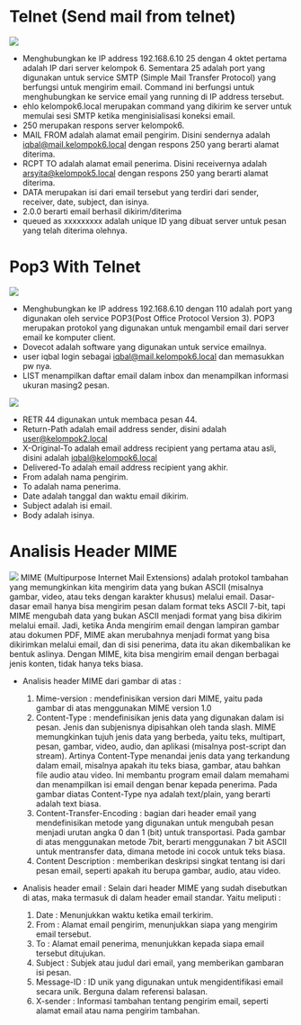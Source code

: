 ﻿# Telnet (Send mail from telnet)
![](https://lh7-us.googleusercontent.com/8x9hnk4WFzLFSi2qnVcUjNv33PnP35wT4cuIOhBvMEBR0GNwCEDvMMpz7FuR4TI7xoG-JKQAgLpT9VB5ktLhpEJ5TZpg5j33kO4cnPyU_gRK-YW5_5WfTZckwdU3gXUgHeKwvDiKKY_a_j_CSpVH6JA)
- Menghubungkan ke IP address 192.168.6.10 25 dengan 4 oktet pertama adalah IP dari server kelompok 6. Sementara 25 adalah port yang digunakan untuk service SMTP (Simple Mail Transfer Protocol) yang berfungsi untuk mengirim email. Command ini berfungsi untuk menghubungkan ke service email yang running di IP address tersebut.
- ehlo kelompok6.local merupakan command yang dikirim ke server untuk memulai sesi SMTP ketika menginisialisasi koneksi email.
- 250 merupakan respons server kelompok6.
- MAIL FROM adalah alamat email pengirim. Disini sendernya adalah [iqbal@mail.kelompok6.local](mailto:iqbal@mail.kelompok6.local) dengan respons 250 yang berarti alamat diterima.  
- RCPT TO adalah alamat email penerima. Disini receivernya adalah [arsyita@kelompok5.local](mailto:arsyita@kelompok5.local) dengan respons 250 yang berarti alamat diterima.
- DATA merupakan isi dari email tersebut yang terdiri dari sender, receiver, date, subject, dan isinya.
- 2.0.0 berarti email berhasil dikirim/diterima
- queued as xxxxxxxxx adalah unique ID yang dibuat server untuk pesan yang telah diterima olehnya.
#

# Pop3 With Telnet
![](https://lh7-us.googleusercontent.com/KU4nq6BLYlpjcg1lUZ1qWJ0nAyR5iqSZYEEu9N0zzfKUICpbnemcxRv_pYMd6PQ0yOLhmi9n5O8d8aMxvgwlwbxtYh3GDpykjxXpfBhF3zFoqalq7Ag93BzU6B1QGsMtvPnL27301NrmA0GEu0fVnbo)

- Menghubungkan ke IP address 192.168.6.10 dengan 110 adalah port yang digunakan oleh service POP3(Post Office Protocol Version 3). POP3 merupakan protokol yang digunakan untuk mengambil email dari server email ke komputer client.
- Dovecot adalah software yang digunakan untuk service emailnya.
- user iqbal login sebagai iqbal@mail.kelompok6.local dan memasukkan pw nya.
- LIST menampilkan daftar email dalam inbox dan menampilkan informasi ukuran masing2 pesan.

![](https://lh7-us.googleusercontent.com/VIuutuuLIjvjp9yXwScKnQNa7Jvm00cuMPxahKOPTId9pQAOoJz_7GUv7DZmZITX5ZN3KhwXGylLivuvP7_PcuxW_eJJVLOkqWvCGjWQ5W9r6pKFcDXTAwe3hRazLL-RmwJt0qdq3Niiv6zYG0ScfaA)

- RETR 44 digunakan untuk membaca pesan 44.
- Return-Path adalah email address sender, disini adalah user@kelompok2.local
- X-Original-To adalah email address recipient yang pertama atau asli, disini adalah iqbal@kelompok6.local
- Delivered-To adalah email address recipient yang akhir.
- From adalah nama pengirim.
- To adalah nama penerima.
- Date adalah tanggal dan waktu email dikirim.
- Subject adalah isi email.
- Body adalah isinya.
#

# Analisis Header MIME
![](https://lh7-us.googleusercontent.com/-aNcOrsF27tw0Ol4ZU2uC6Z6uFByqqwBAQf5HWy1tW6OtSlmLz47os5zm33xaWaw3STMqcFGA-QLsYdg0VLTd2yMhMKNHif51rA6IeXtWxGGLTqWpL1DiVCyye8jvIZzp8nutXWnFIVYrhbbRdWzT1o)
MIME (Multipurpose Internet Mail Extensions) adalah protokol tambahan yang memungkinkan kita mengirim data yang bukan ASCII (misalnya gambar, video, atau teks dengan karakter khusus) melalui email. Dasar-dasar email hanya bisa mengirim pesan dalam format teks ASCII 7-bit, tapi MIME mengubah data yang bukan ASCII menjadi format yang bisa dikirim melalui email. Jadi, ketika Anda mengirim email dengan lampiran gambar atau dokumen PDF, MIME akan merubahnya menjadi format yang bisa dikirimkan melalui email, dan di sisi penerima, data itu akan dikembalikan ke bentuk aslinya. Dengan MIME, kita bisa mengirim email dengan berbagai jenis konten, tidak hanya teks biasa.

-   Analisis header MIME dari gambar di atas :
	1.  Mime-version : mendefinisikan version dari MIME, yaitu pada gambar di atas menggunakan MIME version 1.0
	2.  Content-Type : mendefinisikan jenis data yang digunakan dalam isi pesan. Jenis dan subjenisnya dipisahkan oleh tanda slash. MIME memungkinkan tujuh jenis data yang berbeda, yaitu teks, multipart, pesan, gambar, video, audio, dan aplikasi (misalnya post-script dan stream). Artinya Content-Type menandai jenis data yang terkandung dalam email, misalnya apakah itu teks biasa, gambar, atau bahkan file audio atau video. Ini membantu program email dalam memahami dan menampilkan isi email dengan benar kepada penerima. Pada gambar diatas Content-Type nya adalah text/plain, yang berarti adalah text biasa.
	3.  Content-Transfer-Encoding : bagian dari header email yang mendefinisikan metode yang digunakan untuk mengubah pesan menjadi urutan angka 0 dan 1 (bit) untuk transportasi. Pada gambar di atas menggunakan metode 7bit, berarti menggunakan 7 bit ASCII untuk mentransfer data, dimana metode ini cocok untuk teks biasa.
	4.  Content Description : memberikan deskripsi singkat tentang isi dari pesan email, seperti apakah itu berupa gambar, audio, atau video.

-   Analisis header email :
Selain dari header MIME yang sudah disebutkan di atas, maka termasuk di dalam header email standar. Yaitu meliputi :
	1.  Date : Menunjukkan waktu ketika email terkirim.
	2.  From : Alamat email pengirim, menunjukkan siapa yang mengirim email tersebut.    
	3.  To : Alamat email penerima, menunjukkan kepada siapa email tersebut ditujukan. 
	4.  Subject : Subjek atau judul dari email, yang memberikan gambaran isi pesan. 
	5.  Message-ID : ID unik yang digunakan untuk mengidentifikasi email secara unik. Berguna dalam referensi balasan.
	6.  X-sender : Informasi tambahan tentang pengirim email, seperti alamat email atau nama pengirim tambahan.
#
